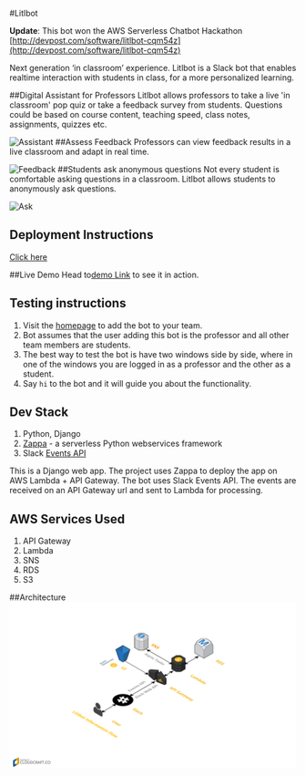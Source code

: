 #Litlbot

**Update**: This bot won the AWS Serverless Chatbot Hackathon [http://devpost.com/software/litlbot-cqm54z](http://devpost.com/software/litlbot-cqm54z)

Next generation ‘in classroom’ experience. Litlbot is a Slack bot that enables realtime interaction with students in class, for a more personalized learning.

##Digital Assistant for Professors
Litlbot allows professors to take a live 'in classroom' pop quiz or take a feedback survey from students. Questions could be based on course content, teaching speed, class notes, assignments, quizzes etc.

![Assistant](http://www.litlbot.com/static/assets/img/litlbot/hi.png)
##Assess Feedback
Professors can view feedback results in a live classroom and adapt in real time.

![Feedback](http://www.litlbot.com/static/assets/img/litlbot/feedback.png)
##Students ask anonymous questions
Not every student is comfortable asking questions in a classroom. Litlbot allows students to anonymously ask questions.

![Ask](http://www.litlbot.com/static/assets/img/litlbot/ask.png)

## Deployment Instructions
[Click here](./Deployment.md)

##Live Demo
Head to[demo Link](https://jropljt2oa.execute-api.us-east-1.amazonaws.com/dev/) to see it in action.

## Testing instructions
1. Visit the [homepage](https://jropljt2oa.execute-api.us-east-1.amazonaws.com/dev/) to add the bot to your team.
2. Bot assumes that the user adding this bot is the professor and all other team members are students.
3. The best way to test the bot is have two windows side by side, where in one of the windows you are logged in as a professor and the other as a student.
3. Say `hi` to the bot and it will guide you about the functionality.

## Dev Stack
1. Python, Django
2. [Zappa](https://github.com/Miserlou/Zappa) - a serverless Python webservices framework
3. Slack [Events API](https://api.slack.com/events-api)

This is a Django web app. The project uses Zappa to deploy the app on AWS Lambda + API Gateway. The bot uses Slack Events API. The events are received on an API Gateway url and sent to Lambda for processing.
## AWS Services Used
1. API Gateway
2. Lambda
3. SNS
4. RDS
5. S3

##Architecture
![Architechture](./architecture.png)
